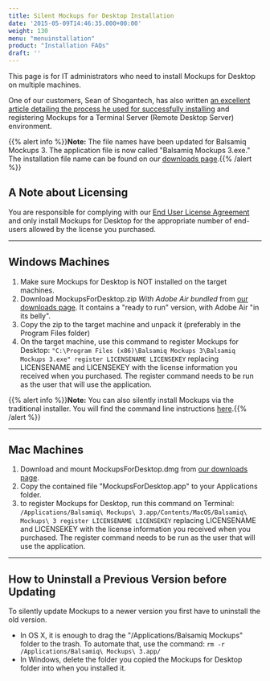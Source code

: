 ```yaml
---
title: Silent Mockups for Desktop Installation
date: '2015-05-09T14:46:35.000+00:00'
weight: 130
menu: "menuinstallation"
product: "Installation FAQs"
draft: ''
---
```

This page is for IT administrators who need to install Mockups for Desktop on multiple machines.

One of our customers, Sean of Shogantech, has also written [an excellent article detailing the process he used for successfully installing](http://www.shogan.co.uk/?p=641) and registering Mockups for a Terminal Server (Remote Desktop Server) environment.

{{% alert info %}}**Note:** The file names have been updated for Balsamiq Mockups 3\. The application file is now called "Balsamiq Mockups 3.exe." The installation file name can be found on our [downloads page](https://balsamiq.com/download).{{% /alert %}}

## A Note about Licensing

You are responsible for complying with our [End User License Agreement](https://balsamiq.com/legal/terms/eula/) and only install Mockups for Desktop for the appropriate number of end-users allowed by the license you purchased.

* * *

## Windows Machines

1.  Make sure Mockups for Desktop is NOT installed on the target machines.
2.  Download MockupsForDesktop.zip *With Adobe Air bundled* from [our downloads page](https://balsamiq.com/download). It contains a "ready to run" version, with Adobe Air "in its belly".
3.  Copy the zip to the target machine and unpack it (preferably in the Program Files folder)
4.  On the target machine, use this command to register Mockups for Desktop:
    `"C:\Program Files (x86)\Balsamiq Mockups 3\Balsamiq Mockups 3.exe" register LICENSENAME LICENSEKEY`
    replacing LICENSENAME and LICENSEKEY with the license information you received when you purchased. The register command needs to be run as the user that will use the application.

{{% alert info %}}**Note:** You can also silently install Mockups via the traditional installer. You will find the command line instructions [here](/installation/commandline/).{{% /alert %}}

* * *

## Mac Machines

1.  Download and mount MockupsForDesktop.dmg from [our downloads page](https://balsamiq.com/download).
2.  Copy the contained file "MockupsForDesktop.app" to your Applications folder.
3.  to register Mockups for Desktop, run this command on Terminal:
    `/Applications/Balsamiq\ Mockups\ 3.app/Contents/MacOS/Balsamiq\ Mockups\ 3 register LICENSENAME LICENSEKEY`
    replacing LICENSENAME and LICENSEKEY with the license information you received when you purchased. The register command needs to be run as the user that will use the application.

* * *

## How to Uninstall a Previous Version before Updating

To silently update Mockups to a newer version you first have to uninstall the old version.

*   In OS X, it is enough to drag the "/Applications/Balsamiq Mockups" folder to the trash. To automate that, use the command:
    `rm -r /Applications/Balsamiq\ Mockups\ 3.app/`
*   In Windows, delete the folder you copied the Mockups for Desktop folder into when you installed it.
